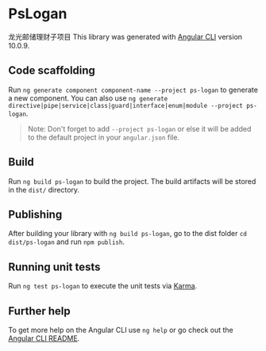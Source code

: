 # PsLogan
龙光邮储理财子项目
This library was generated with [Angular CLI](https://github.com/angular/angular-cli) version 10.0.9.

## Code scaffolding

Run `ng generate component component-name --project ps-logan` to generate a new component. You can also use `ng generate directive|pipe|service|class|guard|interface|enum|module --project ps-logan`.
> Note: Don't forget to add `--project ps-logan` or else it will be added to the default project in your `angular.json` file. 

## Build

Run `ng build ps-logan` to build the project. The build artifacts will be stored in the `dist/` directory.

## Publishing

After building your library with `ng build ps-logan`, go to the dist folder `cd dist/ps-logan` and run `npm publish`.

## Running unit tests

Run `ng test ps-logan` to execute the unit tests via [Karma](https://karma-runner.github.io).

## Further help

To get more help on the Angular CLI use `ng help` or go check out the [Angular CLI README](https://github.com/angular/angular-cli/blob/master/README.md).

